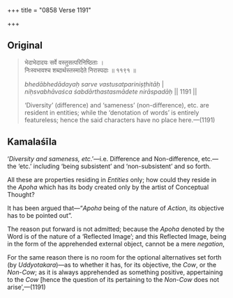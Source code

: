 +++
title = "0858 Verse 1191"

+++
## Original 
>
> भेदाभेदादयः सर्वे वस्तुसत्परिनिष्ठिताः ।  
> निःस्वभावश्च शब्दार्थस्तस्मादेते निरास्पदाः ॥ ११९१ ॥ 
>
> *bhedābhedādayaḥ sarve vastusatpariniṣṭhitāḥ* \|  
> *niḥsvabhāvaśca śabdārthastasmādete nirāspadāḥ* \|\| 1191 \|\| 
>
> ‘Diversity’ (difference) and ‘sameness’ (non-difference), etc. are resident in entities; while the ‘denotation of words’ is entirely featureless; hence the said characters have no place here.—(1191)



## Kamalaśīla

‘*Diversity and sameness, etc*.’—i.e. Difference and Non-difference, etc.—the ‘etc.’ including ‘being subsistent’ and ‘non-subsistent’ and so forth.

All these are properties residing in *Entities* only; how could they reside in the *Apoha* which has its body created only by the artist of Conceptual Thought?

It has been argued that—“*Apoha* being of the nature of *Action*, its objective has to be pointed out”.

The reason put forward is not admitted; because the *Apoha* denoted by the Word is of the nature of a ‘Reflected Image’; and this Reflected Image, being in the form of the apprehended external object, cannot be a mere *negation*,

For the same reason there is no room for the optional alternatives set forth (by *Uddyotakara*)—as to whether it has, for its objective, the *Cow*, or the *Non-Cow*; as it is always apprehended as something positive, appertaining to the *Cow* [hence the question of its pertaining to the *Non-Cow* does not arise’,—(1191)


